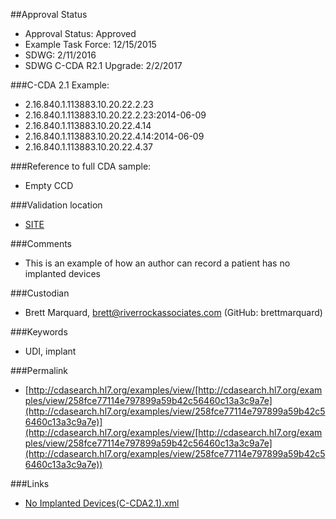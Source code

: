 ##Approval Status 
* Approval Status: Approved
* Example Task Force: 12/15/2015
* SDWG: 2/11/2016
* SDWG C-CDA R2.1 Upgrade: 2/2/2017 

###C-CDA 2.1 Example: 
* 2.16.840.1.113883.10.20.22.2.23
* 2.16.840.1.113883.10.20.22.2.23:2014-06-09
* 2.16.840.1.113883.10.20.22.4.14
* 2.16.840.1.113883.10.20.22.4.14:2014-06-09
* 2.16.840.1.113883.10.20.22.4.37

###Reference to full CDA sample:
* Empty CCD


###Validation location

* [SITE](https://sitenv.org/c-cda-validator)


###Comments

* This is an example of how an author can record a patient has no implanted devices

###Custodian

* Brett Marquard, brett@riverrockassociates.com (GitHub: brettmarquard)


###Keywords

* UDI, implant


###Permalink 

* [http://cdasearch.hl7.org/examples/view/[http://cdasearch.hl7.org/examples/view/258fce77114e797899a59b42c56460c13a3c9a7e](http://cdasearch.hl7.org/examples/view/258fce77114e797899a59b42c56460c13a3c9a7e)](http://cdasearch.hl7.org/examples/view/[http://cdasearch.hl7.org/examples/view/258fce77114e797899a59b42c56460c13a3c9a7e](http://cdasearch.hl7.org/examples/view/258fce77114e797899a59b42c56460c13a3c9a7e))

###Links 

* [No Implanted Devices(C-CDA2.1).xml](https://github.com/HL7/C-CDA-Examples/tree/master/Medical%20Equipment/No%20Implanted%20Devices/No%20Implanted%20Devices%28C-CDA2.1%29.xml)
